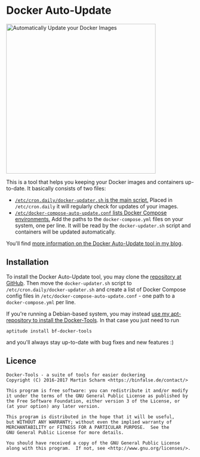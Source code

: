# Docker Auto-Update

<a href="https://binfalse.de/2017/01/24/automatically-update-docker-images//"><img src="https://binfalse.de/assets/media/pics/2017/docker-auto-update.png"  title="Automatically Update your Docker Images" width="400px"></a>

This is a tool that helps you keeping your Docker images and containers up-to-date.
It basically consists of two files:

* [`/etc/cron.daily/docker-updater.sh` is the main script.](etc/cron.daily/docker-updater.sh) Placed in `/etc/cron.daily` it will regularly check for updates of your images.
* [`/etc/docker-compose-auto-update.conf` lists Docker Compose environments.](etc/docker-compose-auto-update.conf) Add the paths to the `docker-compose.yml` files on your system, one per line. It will be read by the `docker-updater.sh` script and containers will be updated automatically.


You'll find [more information on the Docker Auto-Update tool in my blog](https://binfalse.de/2017/01/24/automatically-update-docker-images/).

## Installation

To install the Docker Auto-Update tool, you may clone the [repository at GitHub](https://github.com/binfalse/docker-auto-update).
Then move the `docker-updater.sh` script to `/etc/cron.daily/docker-updater.sh` and create a list of Docker Compose config files in `/etc/docker-compose-auto-update.conf` - one path to a `docker-compose.yml` per line.


If you're running a Debian-based system, you may instead [use my apt-repository to install the Docker-Tools](https://binfalse.de/software/apt-repo/).
In that case you just need to run

    aptitude install bf-docker-tools

and you'll always stay up-to-date with bug fixes and new features :)


## Licence

    Docker-Tools - a suite of tools for easier dockering
    Copyright (C) 2016-2017 Martin Scharm <https://binfalse.de/contact/>
    
    This program is free software: you can redistribute it and/or modify
    it under the terms of the GNU General Public License as published by
    the Free Software Foundation, either version 3 of the License, or
    (at your option) any later version.
    
    This program is distributed in the hope that it will be useful,
    but WITHOUT ANY WARRANTY; without even the implied warranty of
    MERCHANTABILITY or FITNESS FOR A PARTICULAR PURPOSE.  See the
    GNU General Public License for more details.
    
    You should have received a copy of the GNU General Public License
    along with this program.  If not, see <http://www.gnu.org/licenses/>.

